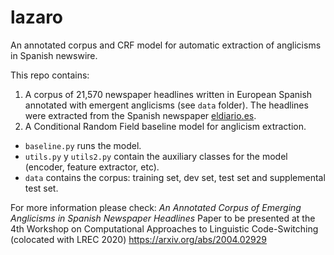 # lazaro
An annotated corpus and CRF model for automatic extraction of anglicisms in Spanish newswire. 

This repo contains:
1. A corpus of 21,570 newspaper headlines written in European Spanish annotated with emergent anglicisms (see ```data``` folder). The headlines were extracted from the Spanish newspaper [eldiario.es](https://www.eldiario.es/).
2. A Conditional Random Field baseline model for anglicism extraction.

* ```baseline.py``` runs the model. 
* ```utils.py``` y ```utils2.py``` contain the auxiliary classes for the model (encoder, feature extractor, etc).
* ```data``` contains the corpus: training set, dev set, test set and supplemental test set. 

For more information please check: 
*An Annotated Corpus of Emerging Anglicisms in Spanish Newspaper Headlines*
Paper to be presented at the 4th Workshop on Computational Approaches to Linguistic Code-Switching (colocated with LREC 2020) https://arxiv.org/abs/2004.02929

